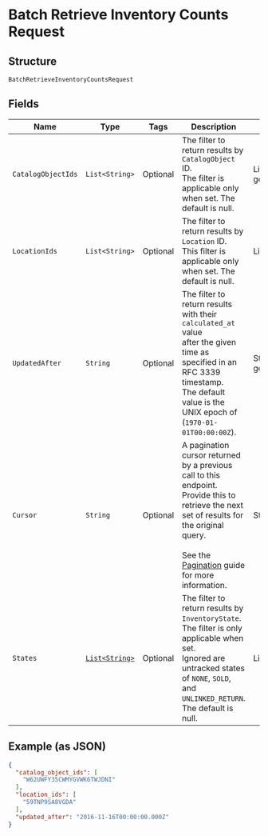
# Batch Retrieve Inventory Counts Request

## Structure

`BatchRetrieveInventoryCountsRequest`

## Fields

| Name | Type | Tags | Description | Getter |
|  --- | --- | --- | --- | --- |
| `CatalogObjectIds` | `List<String>` | Optional | The filter to return results by `CatalogObject` ID.<br>The filter is applicable only when set.  The default is null. | List<String> getCatalogObjectIds() |
| `LocationIds` | `List<String>` | Optional | The filter to return results by `Location` ID.<br>This filter is applicable only when set. The default is null. | List<String> getLocationIds() |
| `UpdatedAfter` | `String` | Optional | The filter to return results with their `calculated_at` value<br>after the given time as specified in an RFC 3339 timestamp.<br>The default value is the UNIX epoch of (`1970-01-01T00:00:00Z`). | String getUpdatedAfter() |
| `Cursor` | `String` | Optional | A pagination cursor returned by a previous call to this endpoint.<br>Provide this to retrieve the next set of results for the original query.<br><br>See the [Pagination](../../https://developer.squareup.com/docs/working-with-apis/pagination) guide for more information. | String getCursor() |
| `States` | [`List<String>`](../../doc/models/inventory-state.md) | Optional | The filter to return results by `InventoryState`. The filter is only applicable when set.<br>Ignored are untracked states of `NONE`, `SOLD`, and `UNLINKED_RETURN`.<br>The default is null. | List<String> getStates() |

## Example (as JSON)

```json
{
  "catalog_object_ids": [
    "W62UWFY35CWMYGVWK6TWJDNI"
  ],
  "location_ids": [
    "59TNP9SA8VGDA"
  ],
  "updated_after": "2016-11-16T00:00:00.000Z"
}
```

